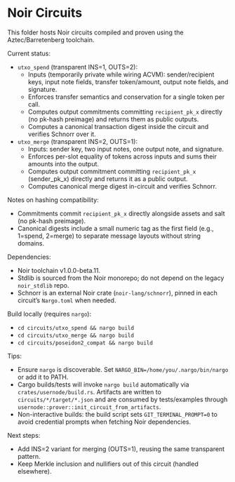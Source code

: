 # Noir Circuits

This folder hosts Noir circuits compiled and proven using the Aztec/Barretenberg toolchain.

Current status:
- `utxo_spend` (transparent INS=1, OUTS=2):
  - Inputs (temporarily private while wiring ACVM): sender/recipient keys, input note fields, transfer token/amount, output note fields, and signature.
  - Enforces transfer semantics and conservation for a single token per call.
  - Computes output commitments committing `recipient_pk_x` directly (no pk-hash preimage) and returns them as public outputs.
  - Computes a canonical transaction digest inside the circuit and verifies Schnorr over it.
- `utxo_merge` (transparent INS=2, OUTS=1):
  - Inputs: sender key, two input notes, one output note, and signature.
  - Enforces per-slot equality of tokens across inputs and sums their amounts into the output.
  - Computes output commitment committing `recipient_pk_x` (sender_pk_x) directly and returns it as a public output.
  - Computes canonical merge digest in-circuit and verifies Schnorr.

Notes on hashing compatibility:
- Commitments commit `recipient_pk_x` directly alongside assets and salt (no pk-hash preimage).
- Canonical digests include a small numeric tag as the first field (e.g., 1=spend, 2=merge) to separate message layouts without string domains.

Dependencies:
- Noir toolchain v1.0.0-beta.11.
- Stdlib is sourced from the Noir monorepo; do not depend on the legacy `noir_stdlib` repo.
- Schnorr is an external Noir crate (`noir-lang/schnorr`), pinned in each circuit’s `Nargo.toml` when needed.

Build locally (requires `nargo`):
- `cd circuits/utxo_spend && nargo build`
- `cd circuits/utxo_merge && nargo build`
- `cd circuits/poseidon2_compat && nargo build`

Tips:
- Ensure `nargo` is discoverable. Set `NARGO_BIN=/home/you/.nargo/bin/nargo` or add it to PATH.
- Cargo builds/tests will invoke `nargo build` automatically via `crates/usernode/build.rs`. Artifacts are written to `circuits/*/target/*.json` and are consumed by tests/examples through `usernode::prover::init_circuit_from_artifacts`.
- Non-interactive builds: the build script sets `GIT_TERMINAL_PROMPT=0` to avoid credential prompts when fetching Noir dependencies.

Next steps:
- Add INS=2 variant for merging (OUTS=1), reusing the same transparent pattern.
- Keep Merkle inclusion and nullifiers out of this circuit (handled elsewhere).
